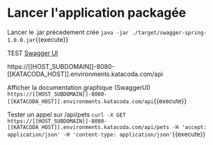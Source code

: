 # Lancer l'application packagée

Lancer le .jar précedement crée `java -jar ./target/swagger-spring-1.0.0.jar`{{execute}}

TEST [Swagger UI](https://[[HOST_SUBDOMAIN]]-8080-[[KATACODA_HOST]].environments.katacoda.com/api)
 
 https://[[HOST_SUBDOMAIN]]-8080-[[KATACODA_HOST]].environments.katacoda.com/api

Afficher la documentation graphique (SwaggerUI) `https://[[HOST_SUBDOMAIN]]-8080-[[KATACODA_HOST]].environments.katacoda.com/api`{{execute}}

Tester un appel sur /api/pets `curl -X GET https://[[HOST_SUBDOMAIN]]-8080-[[KATACODA_HOST]].environments.katacoda.com/api/pets -H 'accept: application/json' -H 'content-type: application/json'`{{execute}}